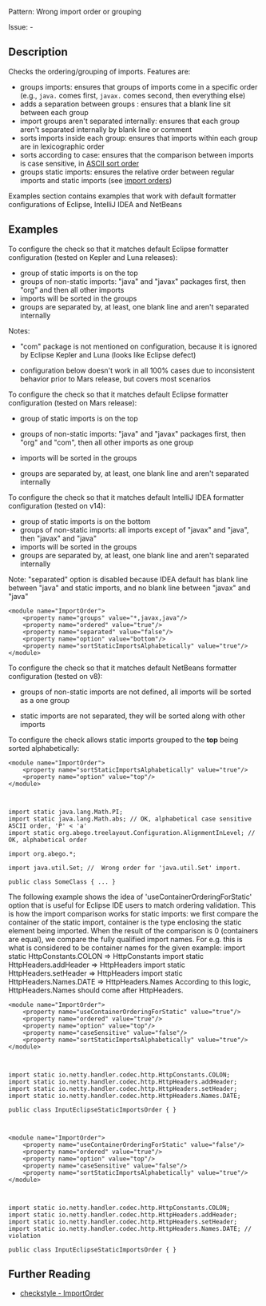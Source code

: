 Pattern: Wrong import order or grouping

Issue: -

## Description

Checks the ordering/grouping of imports. Features are:

  - groups imports: ensures that groups of imports come in a specific order (e.g., `java.` comes first, `javax.` comes second, then everything else)
  - adds a separation between groups : ensures that a blank line sit between each group
  - import groups aren't separated internally: ensures that each group aren't separated internally by blank line or comment
  - sorts imports inside each group: ensures that imports within each group are in lexicographic order
  - sorts according to case: ensures that the comparison between imports is case sensitive, in [ASCII sort order](https://en.wikipedia.org/wiki/ASCII#Order)
  - groups static imports: ensures the relative order between regular imports and static imports (see [import orders](http://checkstyle.sourceforge.net/property_types.html#importOrder))

Examples section contains examples that work with default formatter configurations of Eclipse, IntelliJ IDEA and NetBeans 

## Examples

To configure the check so that it matches default Eclipse formatter configuration (tested on Kepler and Luna releases):

  - group of static imports is on the top
  - groups of non-static imports: "java" and "javax" packages first, then "org" and then all other imports
  - imports will be sorted in the groups
  - groups are separated by, at least, one blank line and aren't separated internally

Notes:

  - "com" package is not mentioned on configuration, because it is ignored by Eclipse Kepler and Luna (looks like Eclipse defect)
  - configuration below doesn't work in all 100% cases due to inconsistent behavior prior to Mars release, but covers most scenarios
    
    
    <module name="ImportOrder">
        <property name="groups" value="/^java\./,javax,org"/>
        <property name="ordered" value="true"/>
        <property name="separated" value="true"/>
        <property name="option" value="above"/>
        <property name="sortStaticImportsAlphabetically" value="true"/>
    </module>
            

To configure the check so that it matches default Eclipse formatter configuration (tested on Mars release):

  - group of static imports is on the top
  - groups of non-static imports: "java" and "javax" packages first, then "org" and "com", then all other imports as one group
  - imports will be sorted in the groups
  - groups are separated by, at least, one blank line and aren't separated internally
    
    
    <module name="ImportOrder">
        <property name="groups" value="/^java\./,javax,org,com"/>
        <property name="ordered" value="true"/>
        <property name="separated" value="true"/>
        <property name="option" value="above"/>
        <property name="sortStaticImportsAlphabetically" value="true"/>
    </module>
            

To configure the check so that it matches default IntelliJ IDEA formatter configuration (tested on v14):

  - group of static imports is on the bottom
  - groups of non-static imports: all imports except of "javax" and "java", then "javax" and "java"
  - imports will be sorted in the groups
  - groups are separated by, at least, one blank line and aren't separated internally

Note: "separated" option is disabled because IDEA default has blank line between "java" and static imports, and no blank line between "javax" and "java"
    
    
    <module name="ImportOrder">
        <property name="groups" value="*,javax,java"/>
        <property name="ordered" value="true"/>
        <property name="separated" value="false"/>
        <property name="option" value="bottom"/>
        <property name="sortStaticImportsAlphabetically" value="true"/>
    </module>
            

To configure the check so that it matches default NetBeans formatter configuration (tested on v8):

  - groups of non-static imports are not defined, all imports will be sorted as a one group
  - static imports are not separated, they will be sorted along with other imports
    
    
    <module name="ImportOrder">
        <property name="option" value="inflow"/>
    </module>
            

To configure the check allows static imports grouped to the **top** being sorted alphabetically: 
    
    
    <module name="ImportOrder">
        <property name="sortStaticImportsAlphabetically" value="true"/>
        <property name="option" value="top"/>
    </module>
            
    
    
    import static java.lang.Math.PI;
    import static java.lang.Math.abs; // OK, alphabetical case sensitive ASCII order, 'P' < 'a'
    import static org.abego.treelayout.Configuration.AlignmentInLevel; // OK, alphabetical order
    
    import org.abego.*;
    
    import java.util.Set; //  Wrong order for 'java.util.Set' import.
    
    public class SomeClass { ... }
            

The following example shows the idea of 'useContainerOrderingForStatic' option that is useful for Eclipse IDE users to match ordering validation. This is how the import comparison works for static imports: we first compare the container of the static import, container is the type enclosing the static element being imported. When the result of the comparison is 0 (containers are equal), we compare the fully qualified import names. For e.g. this is what is considered to be container names for the given example: import static HttpConstants.COLON => HttpConstants import static HttpHeaders.addHeader => HttpHeaders import static HttpHeaders.setHeader => HttpHeaders import static HttpHeaders.Names.DATE => HttpHeaders.Names According to this logic, HttpHeaders.Names should come after HttpHeaders. 
    
    
    <module name="ImportOrder">
        <property name="useContainerOrderingForStatic" value="true"/>
        <property name="ordered" value="true"/>
        <property name="option" value="top"/>
        <property name="caseSensitive" value="false"/>
        <property name="sortStaticImportsAlphabetically" value="true"/>
    </module>
            
    
    
    import static io.netty.handler.codec.http.HttpConstants.COLON;
    import static io.netty.handler.codec.http.HttpHeaders.addHeader;
    import static io.netty.handler.codec.http.HttpHeaders.setHeader;
    import static io.netty.handler.codec.http.HttpHeaders.Names.DATE;
    
    public class InputEclipseStaticImportsOrder { }
            
    
    
    <module name="ImportOrder">
        <property name="useContainerOrderingForStatic" value="false"/>
        <property name="ordered" value="true"/>
        <property name="option" value="top"/>
        <property name="caseSensitive" value="false"/>
        <property name="sortStaticImportsAlphabetically" value="true"/>
    </module>
            
    
    
    import static io.netty.handler.codec.http.HttpConstants.COLON;
    import static io.netty.handler.codec.http.HttpHeaders.addHeader;
    import static io.netty.handler.codec.http.HttpHeaders.setHeader;
    import static io.netty.handler.codec.http.HttpHeaders.Names.DATE; // violation
    
    public class InputEclipseStaticImportsOrder { }

## Further Reading

* [checkstyle - ImportOrder](http://checkstyle.sourceforge.net/config_imports.html#ImportOrder)